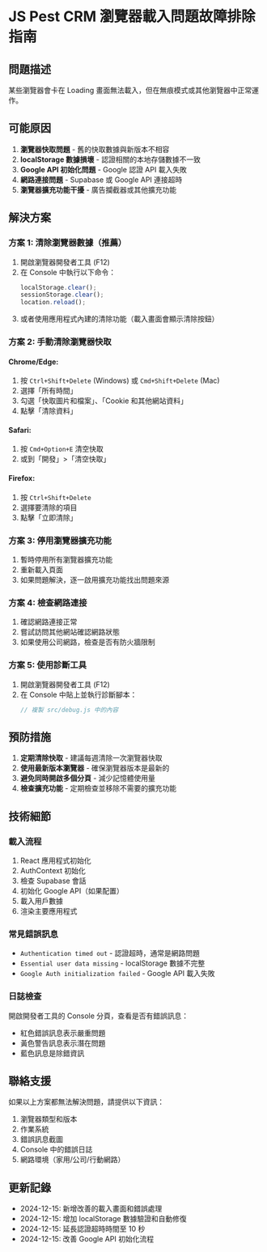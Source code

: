 # JS Pest CRM 瀏覽器載入問題故障排除指南

## 問題描述
某些瀏覽器會卡在 Loading 畫面無法載入，但在無痕模式或其他瀏覽器中正常運作。

## 可能原因
1. **瀏覽器快取問題** - 舊的快取數據與新版本不相容
2. **localStorage 數據損壞** - 認證相關的本地存儲數據不一致
3. **Google API 初始化問題** - Google 認證 API 載入失敗
4. **網路連接問題** - Supabase 或 Google API 連接超時
5. **瀏覽器擴充功能干擾** - 廣告攔截器或其他擴充功能

## 解決方案

### 方案 1: 清除瀏覽器數據（推薦）
1. 開啟瀏覽器開發者工具 (F12)
2. 在 Console 中執行以下命令：
   ```javascript
   localStorage.clear();
   sessionStorage.clear();
   location.reload();
   ```
3. 或者使用應用程式內建的清除功能（載入畫面會顯示清除按鈕）

### 方案 2: 手動清除瀏覽器快取
#### Chrome/Edge:
1. 按 `Ctrl+Shift+Delete` (Windows) 或 `Cmd+Shift+Delete` (Mac)
2. 選擇「所有時間」
3. 勾選「快取圖片和檔案」、「Cookie 和其他網站資料」
4. 點擊「清除資料」

#### Safari:
1. 按 `Cmd+Option+E` 清空快取
2. 或到「開發」>「清空快取」

#### Firefox:
1. 按 `Ctrl+Shift+Delete`
2. 選擇要清除的項目
3. 點擊「立即清除」

### 方案 3: 停用瀏覽器擴充功能
1. 暫時停用所有瀏覽器擴充功能
2. 重新載入頁面
3. 如果問題解決，逐一啟用擴充功能找出問題來源

### 方案 4: 檢查網路連接
1. 確認網路連接正常
2. 嘗試訪問其他網站確認網路狀態
3. 如果使用公司網路，檢查是否有防火牆限制

### 方案 5: 使用診斷工具
1. 開啟瀏覽器開發者工具 (F12)
2. 在 Console 中貼上並執行診斷腳本：
   ```javascript
   // 複製 src/debug.js 中的內容
   ```

## 預防措施
1. **定期清除快取** - 建議每週清除一次瀏覽器快取
2. **使用最新版本瀏覽器** - 確保瀏覽器版本是最新的
3. **避免同時開啟多個分頁** - 減少記憶體使用量
4. **檢查擴充功能** - 定期檢查並移除不需要的擴充功能

## 技術細節

### 載入流程
1. React 應用程式初始化
2. AuthContext 初始化
3. 檢查 Supabase 會話
4. 初始化 Google API（如果配置）
5. 載入用戶數據
6. 渲染主要應用程式

### 常見錯誤訊息
- `Authentication timed out` - 認證超時，通常是網路問題
- `Essential user data missing` - localStorage 數據不完整
- `Google Auth initialization failed` - Google API 載入失敗

### 日誌檢查
開啟開發者工具的 Console 分頁，查看是否有錯誤訊息：
- 紅色錯誤訊息表示嚴重問題
- 黃色警告訊息表示潛在問題
- 藍色訊息是除錯資訊

## 聯絡支援
如果以上方案都無法解決問題，請提供以下資訊：
1. 瀏覽器類型和版本
2. 作業系統
3. 錯誤訊息截圖
4. Console 中的錯誤日誌
5. 網路環境（家用/公司/行動網路）

## 更新記錄
- 2024-12-15: 新增改善的載入畫面和錯誤處理
- 2024-12-15: 增加 localStorage 數據驗證和自動修復
- 2024-12-15: 延長認證超時時間至 10 秒
- 2024-12-15: 改善 Google API 初始化流程
